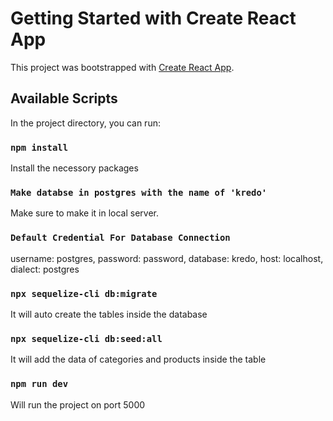 # Getting Started with Create React App

This project was bootstrapped with [Create React App](https://github.com/facebook/create-react-app).

## Available Scripts

In the project directory, you can run:

### `npm install`

Install the necessory packages

### `Make databse in postgres with the name of 'kredo'`

Make sure to make it in local server.

### `Default Credential For Database Connection`

username: postgres,
password: password,
database: kredo,
host: localhost,
dialect: postgres

### `npx sequelize-cli db:migrate`

It will auto create the tables inside the database

### `npx sequelize-cli db:seed:all`

It will add the data of categories and products inside the table

### `npm run dev`

Will run the project on port 5000
